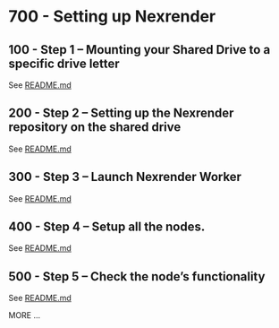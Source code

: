 # 700 - Setting up Nexrender

## 100 - Step 1 – Mounting your Shared Drive to a specific drive letter

See [README.md](./100/README.md)

## 200 - Step 2 – Setting up the Nexrender repository on the shared drive

See [README.md](./200/README.md)

## 300 - Step 3 – Launch Nexrender Worker

See [README.md](./300/README.md)

## 400 - Step 4 – Setup all the nodes.

See [README.md](./400/README.md)

## 500 - Step 5 – Check the node’s functionality

See [README.md](./500/README.md)

MORE ...